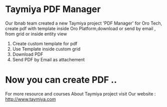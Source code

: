 # Taymiya PDF Manager
Our Ibnab team created a new Taymiya project 'PDF Manager' for Oro Tech, create pdf with template inside Oro Platform,download or send by email , from grid or inside entity view 

1. Create custom template for pdf
2. Use Template inside custom grid
3. Download PDF
4. Send PDF by Email as attachement

# Now you can create PDF ..

For more resource and courses About Taymiya project visit Our website :
http://www.taymiya.com
